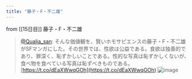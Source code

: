 ```yaml
---
title: "藤子・F・不二雄"
---
```


from [[15日目]]
藤子・F・不二雄
> [@Qualia_san](https://twitter.com/Qualia_san/status/1590731425023918080?s=20&t=unMpx0Hl-khg3KXEXeULKg): そんな価値観を、賢いホモサピエンスの藤子・F・不二雄がSFマンガにした。その世界では、性欲は公益である。食欲は独善的であり、罪深く、恥ずかしいことである。性的な写真は恥ずかしくないが、食べ物を食べている写真は恥ずべきものである。[https://t.co/dEaXWwqGOh](https://t.co/dEaXWwqGOh)
> ![image](https://pbs.twimg.com/media/FhNppjHVQAEXvl2.png)

